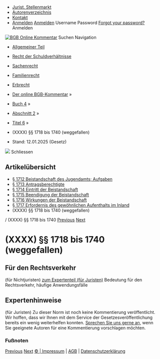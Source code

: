   * [Jurist. Stellenmarkt](https://bgb.kommentar.de/Buch-4/Abschnitt-2/Titel-6/</job-board> "Jurist. Stellenmarkt")
  * [Autorenverzeichnis](https://bgb.kommentar.de/Buch-4/Abschnitt-2/Titel-6/</Autorenverzeichnis> "Autorenverzeichnis")
  * [Kontakt](https://bgb.kommentar.de/Buch-4/Abschnitt-2/Titel-6/</Kontakt>)
  * [Anmelden](https://bgb.kommentar.de/Buch-4/Abschnitt-2/Titel-6/<#login> "show login form") [Anmelden](https://bgb.kommentar.de/Buch-4/Abschnitt-2/Titel-6/<#> "hide login form") Username Password
[Forgot your password?](https://bgb.kommentar.de/Buch-4/Abschnitt-2/Titel-6/</user/forgotpassword>) Anmelden 


[![BGB Online Kommentar](https://bgb.kommentar.de/extension/bgb/design/bgb/images/logo.png)](https://bgb.kommentar.de/Buch-4/Abschnitt-2/Titel-6/</> "BGB Online Kommentar")
Suchen
Navigation
  * [Allgemeiner Teil](https://bgb.kommentar.de/Buch-4/Abschnitt-2/Titel-6/</Buch-1>)
  * [Recht der Schuldverhältnisse](https://bgb.kommentar.de/Buch-4/Abschnitt-2/Titel-6/</Buch-2>)
  * [Sachenrecht](https://bgb.kommentar.de/Buch-4/Abschnitt-2/Titel-6/</Buch-3>)
  * [Familienrecht](https://bgb.kommentar.de/Buch-4/Abschnitt-2/Titel-6/</Buch-4>)
  * [Erbrecht](https://bgb.kommentar.de/Buch-4/Abschnitt-2/Titel-6/</Buch-5>)


  * [Der online BGB-Kommentar](https://bgb.kommentar.de/Buch-4/Abschnitt-2/Titel-6/</>) »
  * [Buch 4](https://bgb.kommentar.de/Buch-4/Abschnitt-2/Titel-6/</Buch-4>) »
  * [Abschnitt 2](https://bgb.kommentar.de/Buch-4/Abschnitt-2/Titel-6/</Buch-4/Abschnitt-2>) »
  * [Titel 6](https://bgb.kommentar.de/Buch-4/Abschnitt-2/Titel-6/</Buch-4/Abschnitt-2/Titel-6>) »
  * (XXXX) §§ 1718 bis 1740 (weggefallen) 
  * Stand: 12.01.2025 (Gesetz) 


![](https://vg01.met.vgwort.de/na/1c9909529ead4f509072c06d9081a7d5)
Schliessen 
## Artikelübersicht
  * [ § 1712 Beistandschaft des Jugendamts; Aufgaben ](https://bgb.kommentar.de/Buch-4/Abschnitt-2/Titel-6/</Buch-4/Abschnitt-2/Titel-6/Beistandschaft-des-Jugendamts-Aufgaben>)
  * [ § 1713 Antragsberechtigte ](https://bgb.kommentar.de/Buch-4/Abschnitt-2/Titel-6/</Buch-4/Abschnitt-2/Titel-6/Antragsberechtigte>)
  * [ § 1714 Eintritt der Beistandschaft ](https://bgb.kommentar.de/Buch-4/Abschnitt-2/Titel-6/</Buch-4/Abschnitt-2/Titel-6/Eintritt-der-Beistandschaft>)
  * [ § 1715 Beendigung der Beistandschaft ](https://bgb.kommentar.de/Buch-4/Abschnitt-2/Titel-6/</Buch-4/Abschnitt-2/Titel-6/Beendigung-der-Beistandschaft>)
  * [ § 1716 Wirkungen der Beistandschaft ](https://bgb.kommentar.de/Buch-4/Abschnitt-2/Titel-6/</Buch-4/Abschnitt-2/Titel-6/Wirkungen-der-Beistandschaft>)
  * [ § 1717 Erfordernis des gewöhnlichen Aufenthalts im Inland ](https://bgb.kommentar.de/Buch-4/Abschnitt-2/Titel-6/</Buch-4/Abschnitt-2/Titel-6/Erfordernis-des-gewoehnlichen-Aufenthalts-im-Inland>)
  * (XXXX) §§ 1718 bis 1740 (weggefallen) 


/ (XXXX) §§ 1718 bis 1740 
[Previous](https://bgb.kommentar.de/Buch-4/Abschnitt-2/Titel-6/</Buch-4/Abschnitt-2/Titel-6/Erfordernis-des-gewoehnlichen-Aufenthalts-im-Inland> "§ 1717 Erfordernis des gewöhnlichen Aufenthalts im Inland") [Next](https://bgb.kommentar.de/Buch-4/Abschnitt-2/Titel-6/</Buch-4/Abschnitt-2/Titel-7/Untertitel-1/Zulaessigkeit-der-Annahme> "§ 1741 Zulässigkeit der Annahme")
# (XXXX) §§ 1718 bis 1740 (weggefallen)
## Für den Rechtsverkehr 
(für Nichtjuristen)
[zum Expertenteil (für Juristen)](https://bgb.kommentar.de/Buch-4/Abschnitt-2/Titel-6/<#expertenhinweise>)
Bedeutung für den Rechtsverkehr, häufige Anwendungsfälle
## Expertenhinweise
(für Juristen)
Zu dieser Norm ist noch keine Kommentierung veröffentlicht. Wir hoffen, dass wir Ihnen mit dem Service der Gesetzesveröffentlichung bereits ein wenig weiterhelfen konnten. [Sprechen Sie uns gerne an](https://bgb.kommentar.de/Buch-4/Abschnitt-2/Titel-6/</Kontakt>), wenn Sie geeignete Autoren für eine Kommentierung vorschlagen möchten. 
### Fußnoten
[Previous](https://bgb.kommentar.de/Buch-4/Abschnitt-2/Titel-6/</Buch-4/Abschnitt-2/Titel-6/Erfordernis-des-gewoehnlichen-Aufenthalts-im-Inland> "§ 1717 Erfordernis des gewöhnlichen Aufenthalts im Inland") [Next](https://bgb.kommentar.de/Buch-4/Abschnitt-2/Titel-6/</Buch-4/Abschnitt-2/Titel-7/Untertitel-1/Zulaessigkeit-der-Annahme> "§ 1741 Zulässigkeit der Annahme")
[© | Impressum](https://bgb.kommentar.de/Buch-4/Abschnitt-2/Titel-6/</Kontakt>) | [AGB](https://bgb.kommentar.de/Buch-4/Abschnitt-2/Titel-6/</AGB>) | [Datenschutzerklärung](https://bgb.kommentar.de/Buch-4/Abschnitt-2/Titel-6/</Datenschutzerklaerung-fuer-Leser>)
